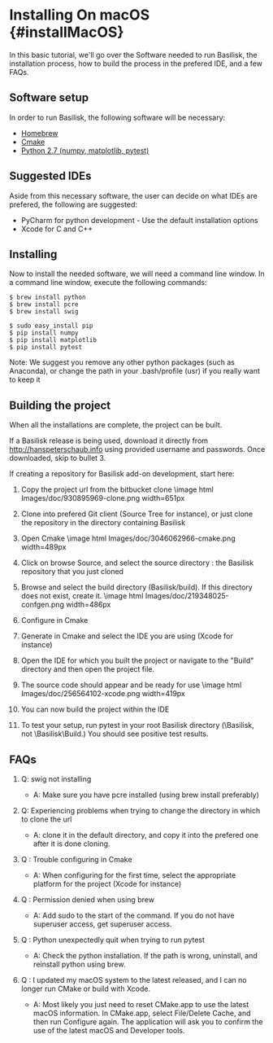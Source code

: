 # Installing On macOS {#installMacOS}

In this basic tutorial, we'll go over the Software needed to run Basilisk, the installation process, how to build the process in the prefered IDE, and a few FAQs.

## Software setup

In order to run Basilisk, the following software will be necessary:

* [Homebrew](http://brew.sh/)
* [Cmake](https://cmake.org/)
* [Python 2.7 (numpy, matplotlib, pytest)](https://www.python.org/downloads/mac-osx/)


## Suggested IDEs

Aside from this necessary software, the user can decide on what IDEs are prefered, the following are suggested:

* PyCharm for python development - Use the default installation options
* Xcode for C and C++ 

## Installing

Now to install the needed software, we will need a command line window.
In a command line window, execute the following commands:

```
$ brew install python 
$ brew install pcre
$ brew install swig
```
```
$ sudo easy_install pip
$ pip install numpy
$ pip install matplotlib
$ pip install pytest
```

Note:
We suggest you remove any other python packages (such as Anaconda), or change the path in your .bash/profile (usr) if you really want to keep it

## Building the project

When all the installations are complete, the project can be built. 

If a Basilisk release is being used, download it directly from http://hanspeterschaub.info using provided username and passwords. Once downloaded, skip to bullet 3.

If creating a repository for Basilisk add-on development, start here:

1. Copy the project url from the bitbucket clone
\image html Images/doc/930895969-clone.png width=651px

2. Clone into prefered Git client (Source Tree for instance), or just clone the repository in the directory containing Basilisk 

3. Open Cmake
\image html Images/doc/3046062966-cmake.png width=489px

4. Click on browse Source, and select the source directory : the Basilisk repository that you just cloned 

5. Browse and select the build directory (Basilisk/build). If this directory does not exist, create it.
\image html Images/doc/219348025-confgen.png width=486px

6. Configure in Cmake 

7. Generate in Cmake and select the IDE you are using (Xcode for instance)

8. Open the IDE for which you built the project or navigate to the "Build" directory and then open the project file. 

9. The source code should appear and be ready for use 
\image html Images/doc/256564102-xcode.png width=419px


10. You can now build the project within the IDE 

11. To test your setup, run pytest in your root Basilisk directory (\Basilisk, not \Basilisk\Build.) You should see positive test results. 

## FAQs

1. Q: swig not installing 

    * A: Make sure you have pcre installed (using brew install preferably) 

2. Q: Experiencing problems when trying to change the directory in which to clone the url

    * A: clone it in the default directory, and copy it into the prefered one after it is done cloning.

3. Q : Trouble configuring in Cmake

    * A: When configuring for the first time, select the appropriate platform for the project (Xcode for instance)

4. Q : Permission denied when using brew

    * A: Add sudo to the start of the command. If you do not have superuser access, get superuser access.

5. Q : Python unexpectedly quit when trying to run pytest

    * A: Check the python installation. If the path is wrong, uninstall, and reinstall python using brew.

6. Q : I updated my macOS system to the latest released, and I can no longer run CMake or build with Xcode.

    * A: Most likely you just need to reset CMake.app to use the latest macOS information. In CMake.app, select File/Delete Cache, and then run Configure again.  The application will ask you to confirm the use of the latest macOS and Developer tools.  
